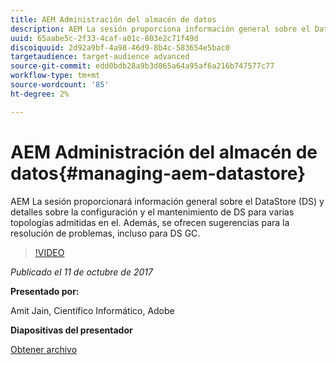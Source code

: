 ```yaml
---
title: AEM Administración del almacén de datos
description: AEM La sesión proporciona información general sobre el DataStore (DS) y detalles sobre la configuración y el mantenimiento de DS para varias topologías admitidas en la. Además, se ofrecen sugerencias para la resolución de problemas, incluso para DS GC.
uuid: 65aabe5c-2f33-4caf-a01c-803e2c71f49d
discoiquuid: 2d92a9bf-4a98-46d9-8b4c-583654e5bac0
targetaudience: target-audience advanced
source-git-commit: edd0bdb28a9b3d065a64a95af6a216b747577c77
workflow-type: tm+mt
source-wordcount: '85'
ht-degree: 2%

---
```


# AEM Administración del almacén de datos{#managing-aem-datastore}

AEM La sesión proporcionará información general sobre el DataStore (DS) y detalles sobre la configuración y el mantenimiento de DS para varias topologías admitidas en el. Además, se ofrecen sugerencias para la resolución de problemas, incluso para DS GC.

>[!VIDEO](https://video.tv.adobe.com/v/20422/?quality=9)

*Publicado el 11 de octubre de 2017*

**Presentado por:**

Amit Jain, Científico Informático, Adobe

**Diapositivas del presentador**

[Obtener archivo](assets/managing-aem-datastoreoct17.pdf)
<!--
[Get back to the Overview](https://helpx.adobe.com/experience-manager/kt/eseminars/gems/aem-index.html)
-->

